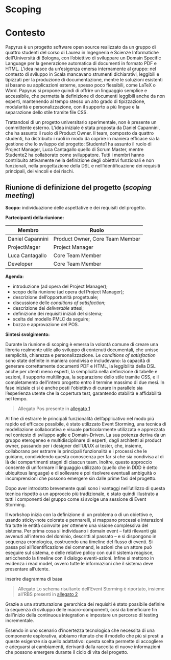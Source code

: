 # Scoping

# Contesto

Papyrus è un progetto software open source realizzato da un gruppo di quattro studenti del corso di Laurea in Ingegneria e Scienze Informatiche dell’Università di Bologna, con l’obiettivo di sviluppare un Domain Specific Language per la generazione automatica di documenti in formato PDF e HTML. L’idea nasce da un’esigenza emersa internamente al gruppo: nel contesto di sviluppo in Scala mancavano strumenti dichiarativi, leggibili e tipizzati per la produzione di documentazione, mentre le soluzioni esistenti si basano su applicazioni esterne, spesso poco flessibili, come LaTeX o Word. Papyrus si propone quindi di offrire un linguaggio semplice e accessibile, che permetta la definizione di documenti leggibili anche da non esperti, mantenendo al tempo stesso un alto grado di tipizzazione, modularità e personalizzazione, con il supporto a più lingue e la separazione dello stile tramite file CSS.

Trattandosi di un progetto universitario sperimentale, non è presente un committente esterno. L’idea iniziale è stata proposta da Daniel Capannini, che ha assunto il ruolo di Product Owner. Il team, composto da quattro studenti, ha distribuito i ruoli in modo da coprire in maniera efficace sia la gestione che lo sviluppo del progetto: Studente1 ha assunto il ruolo di Project Manager, Luca Cantagallo quello di Scrum Master, mentre Studente2 ha collaborato come sviluppatore. Tutti i membri hanno contribuito attivamente nella definizione degli obiettivi funzionali e non funzionali, nella progettazione della DSL e nell’identificazione dei requisiti principali, dei vincoli e dei rischi.

## Riunione di definizione del progetto (*scoping meeting*)

**Scopo:** individuazione delle aspettative e dei requisiti del progetto.

**Partecipanti della riunione:**

| Membro           | Ruolo                           |
|------------------|---------------------------------|
| Daniel Capannini | Product Owner, Core Team Member |
| ProjectMager     | Project Manager                 |
| Luca Cantagallo  | Core Team Member                |
| Developer        | Core Team Member                |

**Agenda:**

- introduzione (ad opera del Project Manager);
- scopo della riunione (ad opera del Project Manager);
- descrizione dell’opportunità progettuale;
- discussione delle *conditions of satisfaction*;
- descrizione dei *deliverable* attesi;
- definizione dei requisiti iniziali del sistema;
- scelta del modello PMLC da seguire;
- bozza e approvazione del POS.

**Sintesi svolgimento:**

Durante la riunione di scoping è emersa la volontà comune di creare una libreria realmente utile allo sviluppo di contenuti documentali, che unisse semplicità, chiarezza e personalizzazione. Le *conditions of satisfaction* sono state definite in maniera condivisa e includevano: la capacità di generare correttamente documenti PDF e HTML, la leggibilità della DSL anche per utenti meno esperti, la semplicità nella definizione di tabelle e sezioni, il supporto multilingua, la separazione dello stile tramite CSS, e il completamento dell'intero progetto entro il termine massimo di due mesi. In fase iniziale ci si è anche posti l'obiettivo di curare in parallelo sia l’esperienza utente che la copertura test, garantendo stabilità e affidabilità nel tempo.

> Allegato Pos presente in [allegato 1](../process/Allegato-1.md)

Al fine di estrarre le principali funzionalità dell’applicativo nel modo più rapido ed efficace possibile, è stato utilizzato Event Storming, una tecnica di modellazione collaborativa e visuale particolarmente utilizzata e apprezzata nel contesto di sviluppo agile e Domain-Driven. La sua potenza deriva da un gruppo eterogeneo e multidisciplinare di esperti, dagli architetti ai product owner, passando per i designer dell’UI/UX ai tester, che, insieme, collaborano per estrarre le principali funzionalità e i processi che le guidano, condividendo questa conoscenza per far sì che sia condivisa al di là dei compartimenti stagni di ciascun team. Inoltre, questo approccio consente di uniformare il linguaggio utilizzato (quello che in DDD è detto ubiquitous language) e di sollevare e poi risolvere eventuali ambiguità o incomprensioni che possono emergere sin dalle prime fasi del progetto.

Dopo aver introdotto brevemente quali sono i vantaggi nell’utilizzo di questa tecnica rispetto a un approccio più tradizionale, è stato quindi illustrato a tutti i componenti del gruppo come si svolge una sessione di Event Storming.

Il workshop inizia con la definizione di un problema o di un obiettivo e, usando sticky-note colorate e pennarelli, si mappano processi e interazioni fra tutte le entità coinvolte per ottenere una visione complessiva del sistema. Per prima cosa si individuano i domain event – fatti rilevanti già avvenuti all’interno del dominio, descritti al passato – e si dispongono in sequenza cronologica, costruendo una timeline del flusso di eventi. Si passa poi all’identificazione dei command, le azioni che un attore può eseguire sul sistema, e delle relative policy con cui il sistema reagisce, arricchendo la timeline con il dialogo eventi-azioni. Infine si mettono in evidenza i read model, ovvero tutte le informazioni che il sistema deve presentare all’utente.

inserire diagramma di basa
> Allegato Lo schema risultante dell’Event Storming è riportato, insieme all’RBS presenti in [allegato 2](../process/Allegato-2.md)

Grazie a una strutturazione gerarchica dei requisiti è stato possibile definire la sequenza di sviluppo delle macro-componenti, così da beneficiare fin dall’inizio della continuous integration e impostare un percorso di testing incrementale.

Essendo in uno scenario d’incertezza tecnologica che necessita di una componente esplorativa, abbiamo ritenuto che il modello che più si presti a queste esigenze sia quello adattativo: questa scelta permette di accogliere e adeguarsi ai cambiamenti, derivanti dalla raccolta di nuove informazioni che possono emergere durante il ciclo di vita del progetto.



 <!-- Fin dalle prime fasi è stato effettuato un attento lavoro di *prototyping* collaborativo, attraverso sessioni di gruppo e discussioni iterative: il team ha lavorato su esempi pratici (“fingiamo di voler scrivere il documento X…”) che hanno aiutato a definire in modo naturale il vocabolario DSL, le gerarchie sintattiche e le funzionalità chiave del linguaggio. In particolare, sono stati svolti confronti con strumenti esistenti (es. LaTeX, Markdown, Pandoc) per individuare aree di miglioramento: le tabelle dovevano essere più semplici da definire, le liste più flessibili, e la gestione delle sezioni e degli stili testuali più intuitiva.

Il processo decisionale si è svolto in maniera condivisa, con votazioni informali. In caso di parità, è stato previsto un voto a peso maggiorato per il Project Manager, così da garantire fluidità nelle scelte. Il progetto è stato impostato seguendo un modello **adattivo basato su Scrum**, con iterazioni brevi e rilascio incrementale delle funzionalità, consentendo di gestire facilmente nuove idee emerse in corso d’opera. Anche se le variazioni rispetto allo scope iniziale sono state contenute, il team ha mantenuto un atteggiamento aperto ai cambiamenti, rivedendo in maniera costante priorità e risultati.

Dal punto di vista della qualità dei requisiti, il team ha prestato particolare attenzione a garantire **chiarezza**, **fattibilità**, **manutenibilità** e **affidabilità** nelle decisioni di design. Le scelte tecniche sono state guidate non solo da esigenze funzionali, ma anche da criteri di valutazione metodologica come stabilità nel tempo, semplicità di estensione e verificabilità dei risultati.

Infine, sono stati realizzati modelli concettuali (diagrammi UML), definiti moduli indipendenti e impostata una roadmap realistica, che ha guidato i successivi sprint con un alto grado di coerenza rispetto agli obiettivi iniziali.  -->
